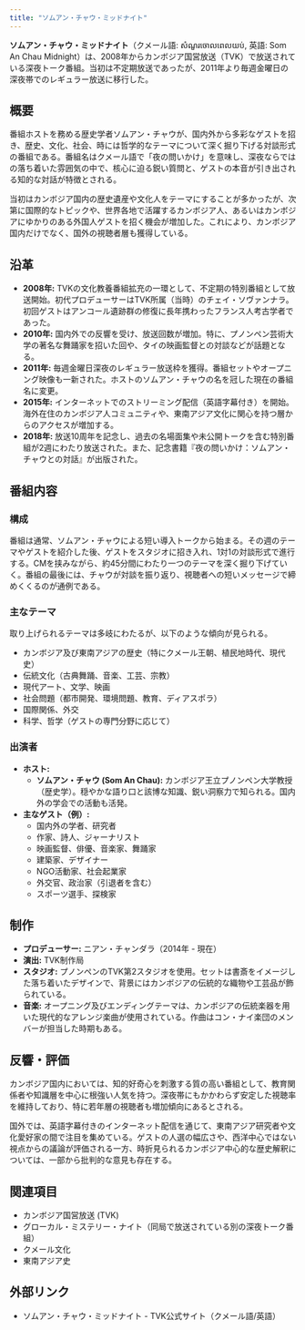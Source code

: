 ```yaml
---
title: "ソムアン・チャウ・ミッドナイト"
---
```


**ソムアン・チャウ・ミッドナイト**（クメール語: សំណួរ​ចោល​ពេល​យប់​, 英語: Som An Chau Midnight）は、2008年からカンボジア国営放送（TVK）で放送されている深夜トーク番組。当初は不定期放送であったが、2011年より毎週金曜日の深夜帯でのレギュラー放送に移行した。

## 概要

番組ホストを務める歴史学者ソムアン・チャウが、国内外から多彩なゲストを招き、歴史、文化、社会、時には哲学的なテーマについて深く掘り下げる対談形式の番組である。番組名はクメール語で「夜の問いかけ」を意味し、深夜ならではの落ち着いた雰囲気の中で、核心に迫る鋭い質問と、ゲストの本音が引き出される知的な対話が特徴とされる。

当初はカンボジア国内の歴史遺産や文化人をテーマにすることが多かったが、次第に国際的なトピックや、世界各地で活躍するカンボジア人、あるいはカンボジアにゆかりのある外国人ゲストを招く機会が増加した。これにより、カンボジア国内だけでなく、国外の視聴者層も獲得している。

## 沿革

*   **2008年:** TVKの文化教養番組拡充の一環として、不定期の特別番組として放送開始。初代プロデューサーはTVK所属（当時）のチェイ・ソヴァンナラ。初回ゲストはアンコール遺跡群の修復に長年携わったフランス人考古学者であった。
*   **2010年:** 国内外での反響を受け、放送回数が増加。特に、プノンペン芸術大学の著名な舞踊家を招いた回や、タイの映画監督との対談などが話題となる。
*   **2011年:** 毎週金曜日深夜のレギュラー放送枠を獲得。番組セットやオープニング映像も一新された。ホストのソムアン・チャウの名を冠した現在の番組名に変更。
*   **2015年:** インターネットでのストリーミング配信（英語字幕付き）を開始。海外在住のカンボジア人コミュニティや、東南アジア文化に関心を持つ層からのアクセスが増加する。
*   **2018年:** 放送10周年を記念し、過去の名場面集や未公開トークを含む特別番組が2週にわたり放送された。また、記念書籍『夜の問いかけ：ソムアン・チャウとの対話』が出版された。

## 番組内容

### 構成

番組は通常、ソムアン・チャウによる短い導入トークから始まる。その週のテーマやゲストを紹介した後、ゲストをスタジオに招き入れ、1対1の対談形式で進行する。CMを挟みながら、約45分間にわたり一つのテーマを深く掘り下げていく。番組の最後には、チャウが対談を振り返り、視聴者への短いメッセージで締めくくるのが通例である。

### 主なテーマ

取り上げられるテーマは多岐にわたるが、以下のような傾向が見られる。

*   カンボジア及び東南アジアの歴史（特にクメール王朝、植民地時代、現代史）
*   伝統文化（古典舞踊、音楽、工芸、宗教）
*   現代アート、文学、映画
*   社会問題（都市開発、環境問題、教育、ディアスポラ）
*   国際関係、外交
*   科学、哲学（ゲストの専門分野に応じて）

### 出演者

*   **ホスト:**
    *   **ソムアン・チャウ (Som An Chau):** カンボジア王立プノンペン大学教授（歴史学）。穏やかな語り口と該博な知識、鋭い洞察力で知られる。国内外の学会での活動も活発。
*   **主なゲスト（例）:**
    *   国内外の学者、研究者
    *   作家、詩人、ジャーナリスト
    *   映画監督、俳優、音楽家、舞踊家
    *   建築家、デザイナー
    *   NGO活動家、社会起業家
    *   外交官、政治家（引退者を含む）
    *   スポーツ選手、探検家

## 制作

*   **プロデューサー:** ニアン・チャンダラ（2014年 - 現在）
*   **演出:** TVK制作局
*   **スタジオ:** プノンペンのTVK第2スタジオを使用。セットは書斎をイメージした落ち着いたデザインで、背景にはカンボジアの伝統的な織物や工芸品が飾られている。
*   **音楽:** オープニング及びエンディングテーマは、カンボジアの伝統楽器を用いた現代的なアレンジ楽曲が使用されている。作曲はコン・ナイ楽団のメンバーが担当した時期もある。

## 反響・評価

カンボジア国内においては、知的好奇心を刺激する質の高い番組として、教育関係者や知識層を中心に根強い人気を持つ。深夜帯にもかかわらず安定した視聴率を維持しており、特に若年層の視聴者も増加傾向にあるとされる。

国外では、英語字幕付きのインターネット配信を通じて、東南アジア研究者や文化愛好家の間で注目を集めている。ゲストの人選の幅広さや、西洋中心ではない視点からの議論が評価される一方、時折見られるカンボジア中心的な歴史解釈については、一部から批判的な意見も存在する。

## 関連項目

*   カンボジア国営放送 (TVK)
*   グローカル・ミステリー・ナイト（同局で放送されている別の深夜トーク番組）
*   クメール文化
*   東南アジア史

## 外部リンク

*   ソムアン・チャウ・ミッドナイト - TVK公式サイト（クメール語/英語）